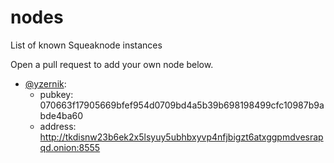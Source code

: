 # nodes
List of known Squeaknode instances

Open a pull request to add your own node below.

- [@yzernik](https://github.com/yzernik):
  * pubkey: 070663f17905669bfef954d0709bd4a5b39b698198499cfc10987b9abde4ba60
  * address: http://tkdisnw23b6ek2x5lsyuy5ubhbxyvp4nfjbigzt6atxggpmdvesrapqd.onion:8555
